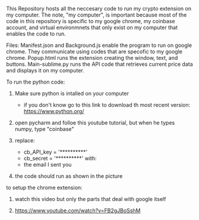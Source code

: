 This Repository hosts all the neccesary code to run my crypto extension on my computer.
The note, "my computer", is important because most of the code in this repository is specific to 
my google chrome, my coinbase account, and virtual environmnets that only exist on my computer that 
enables the code to run. 

Files:
Manifest.json and Background.js enable the program to run on google chrome. They communicate using codes
that are specofic to my google chrome. Popup.html runs the extension creating the window, text, and buttons.
Main-sublime.py runs the API code that retrieves current price data and displays it on my computer.

To run the python code:

1. Make sure python is intalled on your computer
 	-  if you don't know go to this link to download th most recent version: https://www.python.org/

2. open pycharm and folloe this youtube tutorial, but when he types numpy, type "coinbase"

3. replace:
	- cb_API_key = '**********'
	- cb_secret = '**********'
with:
	- the email I sent you 

3. the code should run as shown in the picture

to setup the chrome extension:

1. watch this video but only the parts that deal with google itself

2. https://www.youtube.com/watch?v=FB2gJBoSshM

